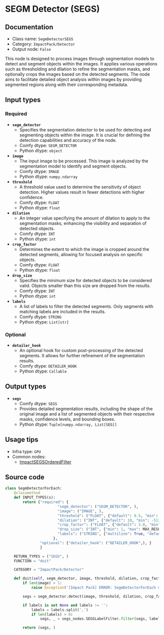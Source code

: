 # SEGM Detector (SEGS)
## Documentation
- Class name: `SegmDetectorSEGS`
- Category: `ImpactPack/Detector`
- Output node: `False`

This node is designed to process images through segmentation models to detect and segment objects within the images. It applies various operations such as thresholding and dilation to refine the segmentation masks, and optionally crops the images based on the detected segments. The node aims to facilitate detailed object analysis within images by providing segmented regions along with their corresponding metadata.
## Input types
### Required
- **`segm_detector`**
    - Specifies the segmentation detector to be used for detecting and segmenting objects within the image. It is crucial for defining the detection capabilities and accuracy of the node.
    - Comfy dtype: `SEGM_DETECTOR`
    - Python dtype: `object`
- **`image`**
    - The input image to be processed. This image is analyzed by the segmentation model to identify and segment objects.
    - Comfy dtype: `IMAGE`
    - Python dtype: `numpy.ndarray`
- **`threshold`**
    - A threshold value used to determine the sensitivity of object detection. Higher values result in fewer detections with higher confidence.
    - Comfy dtype: `FLOAT`
    - Python dtype: `float`
- **`dilation`**
    - An integer value specifying the amount of dilation to apply to the segmentation masks, enhancing the visibility and separation of detected objects.
    - Comfy dtype: `INT`
    - Python dtype: `int`
- **`crop_factor`**
    - Determines the extent to which the image is cropped around the detected segments, allowing for focused analysis on specific objects.
    - Comfy dtype: `FLOAT`
    - Python dtype: `float`
- **`drop_size`**
    - Specifies the minimum size for detected objects to be considered valid. Objects smaller than this size are dropped from the results.
    - Comfy dtype: `INT`
    - Python dtype: `int`
- **`labels`**
    - A list of labels to filter the detected segments. Only segments with matching labels are included in the results.
    - Comfy dtype: `STRING`
    - Python dtype: `List[str]`
### Optional
- **`detailer_hook`**
    - An optional hook for custom post-processing of the detected segments. It allows for further refinement of the segmentation results.
    - Comfy dtype: `DETAILER_HOOK`
    - Python dtype: `Callable`
## Output types
- **`segs`**
    - Comfy dtype: `SEGS`
    - Provides detailed segmentation results, including the shape of the original image and a list of segmented objects with their respective masks, confidence levels, and bounding boxes.
    - Python dtype: `Tuple[numpy.ndarray, List[SEG]]`
## Usage tips
- Infra type: `GPU`
- Common nodes:
    - [ImpactSEGSOrderedFilter](../../ComfyUI-Impact-Pack/Nodes/ImpactSEGSOrderedFilter.md)



## Source code
```python
class SegmDetectorForEach:
    @classmethod
    def INPUT_TYPES(s):
        return {"required": {
                        "segm_detector": ("SEGM_DETECTOR", ),
                        "image": ("IMAGE", ),
                        "threshold": ("FLOAT", {"default": 0.5, "min": 0.0, "max": 1.0, "step": 0.01}),
                        "dilation": ("INT", {"default": 10, "min": -512, "max": 512, "step": 1}),
                        "crop_factor": ("FLOAT", {"default": 3.0, "min": 1.0, "max": 100, "step": 0.1}),
                        "drop_size": ("INT", {"min": 1, "max": MAX_RESOLUTION, "step": 1, "default": 10}),
                        "labels": ("STRING", {"multiline": True, "default": "all", "placeholder": "List the types of segments to be allowed, separated by commas"}),
                      },
                "optional": {"detailer_hook": ("DETAILER_HOOK",), }
                }

    RETURN_TYPES = ("SEGS", )
    FUNCTION = "doit"

    CATEGORY = "ImpactPack/Detector"

    def doit(self, segm_detector, image, threshold, dilation, crop_factor, drop_size, labels=None, detailer_hook=None):
        if len(image) > 1:
            raise Exception('[Impact Pack] ERROR: SegmDetectorForEach does not allow image batches.\nPlease refer to https://github.com/ltdrdata/ComfyUI-extension-tutorials/blob/Main/ComfyUI-Impact-Pack/tutorial/batching-detailer.md for more information.')

        segs = segm_detector.detect(image, threshold, dilation, crop_factor, drop_size, detailer_hook)

        if labels is not None and labels != '':
            labels = labels.split(',')
            if len(labels) > 0:
                segs, _ = segs_nodes.SEGSLabelFilter.filter(segs, labels)

        return (segs, )

```
